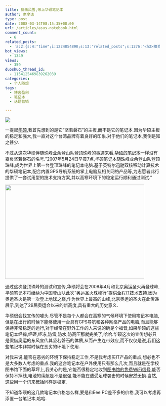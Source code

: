 ```yaml
---
title: 抗击风雪,带上华硕笔记本
author: 摩摩诘
type: post
date: 2008-03-14T08:15:35+00:00
url: /articles/asus-notebook.html
comment_count:
  - 6
related_posts:
  - 'a:2:{s:4:"time";i:1224854890;s:13:"related_posts";s:1276:"<h3>相关日志</h3><ul class="related_post"><li><a href="http://www.digglife.cn/articles/vancl-shirt.html" title="博友们,你们喜欢穿衬衣么?">博友们,你们喜欢穿衬衣么?</a></li><li><a href="http://www.digglife.cn/articles/hp-event-2.html" title="一年智选在于春,惠普全程助力">一年智选在于春,惠普全程助力</a></li><li><a href="http://www.digglife.cn/articles/feedsky-event-center.html" title="Feedsky话题营销规则变化:可申请话题">Feedsky话题营销规则变化:可申请话题</a></li><li><a href="http://www.digglife.cn/articles/online-shopping.html" title="让人又爱又恨的网络购物">让人又爱又恨的网络购物</a></li><li><a href="http://www.digglife.cn/articles/ad_about_real_estate.html" title="博狗话题之我最关心的房地产问题">博狗话题之我最关心的房地产问题</a></li><li><a href="http://www.digglife.cn/articles/make-scrapbook-with-ript.html" title="Ript:拖拽文字和图片制作超酷剪贴薄">Ript:拖拽文字和图片制作超酷剪贴薄</a></li><li><a href="http://www.digglife.cn/articles/earning_money_with_advertlets.html" title="博客盈利:通过Advertlets给你的博客带来盈利">博客盈利:通过Advertlets给你的博客带来盈利</a></li></ul>";}'
bot_views:
  - 1349
views:
  - 359
duoshuo_thread_id:
  - 1154125469839262039
categories:
  - 个人随想
tags:
  - 博客盈利
  - 笔记本
  - 话题营销

---
```

![][1]

一提起<a href="http://review.feedsky.com/review/feedsky/diggliferss/%7E/txt/159/r.html" target="_blank">华硕</a>,我首先想到的是它&#8221;坚若磐石&#8221;的主板,而不是它的笔记本.因为华硕主板的稳定和强大,我一直对这个台湾品牌有着良好的印象.对于他们的笔记本,我倒是知之甚少.

不过从这次华硕伴随珠峰业余登山队登顶珠峰的事迹来看,<a href="http://review.feedsky.com/review/feedsky/diggliferss/~/txt/159/r.html" target="_blank">华硕的笔记本</a>一样没有辜负坚若磐石的名号.&#8221;2007年5月24日早晨7点,华硕笔记本随珠峰业余登山队登顶珠峰,成为世界上第一台登顶珠峰的笔记本电脑.基于英特尔迅驰双核移动计算技术的华硕笔记本,配合内置GPS导航系统的掌上电脑及相关网络产品等,为志愿者此行提供了一套试用型的技术支持方案,并以高寒环境下的稳定运行顺利通过测试.&#8221;

<!--more-->

<img src="http://digglife.qiniudn.com/qiniu/2473/image/e59dfbed00fe4bf3d4d2960e6bd1cf43.jpg" height="305" width="450" />

通过这次登顶珠峰的测试和宣传,华硕将会在2008年4月和北京奥运圣火再登珠峰,华硕笔记本将继续为中国登山队此次“奥运圣火珠峰行”提供[全程IT技术支持][2].因为奥运圣火是第一次登上地球之巅,作为世界上最高的山峰,北京奥运的圣火在此传递展示,到达了29届奥运会以来的新高度,具有重大的历史意义.

华硕很会找宣传的噱头.尽管不是每个人都会在高寒的气候环境下使用笔记本电脑,但是在出行的时候下能够使用一台具有GPS导航和各种网络产品的电脑,而且能够保持非常稳定的运行,对于经常在野外工作的人来说的确是个福音,如果华硕的这些笔记本经摔,经砸,经冻,防雷,防水,防高压那就完美了,哈哈.华硕这次的宣传想必只是假借奥运的东风宣传其坚若磐石的体质,从而产生连带效应,而不仅仅是说,我们这些笔记本非常时候在恶劣的环境下使用.

对我来说,能否在恶劣的环境下保持稳定工作,不是我考虑买IT产品的重点,想必也不是大多数人考虑的重点.我的这台笔记本在户外使用只有那么几次,而且就是在学校图书馆下面的草坪上,我关心的是,它能否很稳定地收到<a href="https://www.digglife.net/articles/jostle-for-seats.html" target="_blank">图书馆的免费WiFi信号</a>,能否保持不掉线,电池的续航是不是很强,能不能在遭受足球袭击的时候安然无损.当然,这些用一个词来概括同样是稳定.

不知道华硕的这几款笔记本价格怎么样,要是和Eee PC差不多的价格,我可以考虑再添置一台笔记本,哈哈.

 [1]: http://review.feedsky.com/review/feedsky/diggliferss/~/img/159/review.gif
 [2]: http://203.130.37.158/asus/index.asp